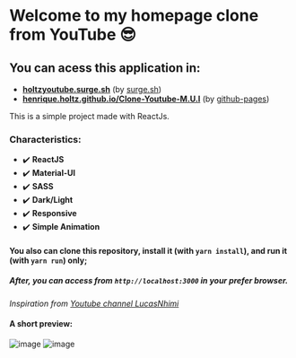 # Welcome to my homepage clone from YouTube :sunglasses:

## You can **acess** this application in:

- **[holtzyoutube.surge.sh](https://holtzyoutube.surge.sh/)** (by [surge.sh](https://surge.sh))
-  **[henrique.holtz.github.io/Clone-Youtube-M.U.I](https://henriqueholtz.github.io/Clone-Youtube-M.U.I/)** (by [github-pages](https://pages.github.com/))

This is a simple project made with ReactJs.

### Characteristics:

* :heavy_check_mark: **ReactJS**
* :heavy_check_mark: **Material-UI**
* :heavy_check_mark: **SASS**
* :heavy_check_mark: **Dark/Light**
* :heavy_check_mark: **Responsive**
* :heavy_check_mark: **Simple Animation**


#### You also can clone this repository, install it (with `yarn install`), and run it (with `yarn run`) only;
##### After, you can access from `http://localhost:3000` in your prefer browser.

*Inspiration from [Youtube channel LucasNhimi](https://github.com/florinpop17/app-ideas)*

#### **A short preview:**

![image](https://user-images.githubusercontent.com/51380783/133702895-db95318b-ac34-4837-aadc-c7101f6e3163.png)
![image](https://user-images.githubusercontent.com/51380783/133702916-c4fc86f4-3202-45fa-aae1-54fbd6586bac.png)
